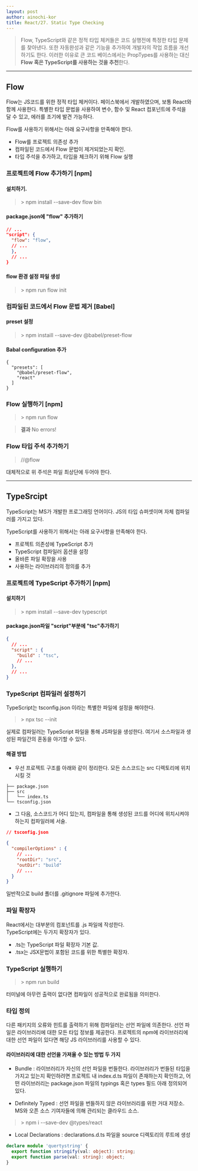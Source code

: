 ```yaml
---
layout: post
author: ainochi-kor
title: React/27. Static Type Checking
---
```


> Flow, TypeScript와 같은 정적 타입 체커들은 코드 실행전에 특정한 타입 문제를 찾아낸다. 또한 자동완성과 같은 기능을 추가하여 개발자의 작업 흐름을 개선하기도 한다. 이러한 이유로 큰 코드 베이스에서는 PropTypes를 사용하는 대신 **Flow 혹은 TypeScript를 사용하는 것을 추천**한다.

---

## Flow 

Flow는 JS코드를 위한 정적 타입 체커이다. 페이스북에서 개발하였으며, 보통 React와 함께 사용한다. 특별한 타입 문법을 사용하여 변수, 함수 및 React 컴포넌트에 주석을 달 수 있고, 에러를 조기에 발견 가능하다.  
  
Flow를 사용하기 위해서는 아래 요구사항을 만족해야 한다.

- Flow를 프로젝트 의존성 추가
- 컴파일된 코드에서 Flow 문법이 제거되었는지 확인.
- 타입 주석을 추가하고, 타입을 체크하기 위해 Flow 실행

### 프로젝트에 Flow 추가하기 [npm]

#### 설치하기.
> \> npm  install --save-dev flow bin

#### package.json에 "flow" 추가하기 

``` json
// ...
"script": {
  "flow": "flow",
  // ...
  },
  // ...
}
```

#### flow 환경 설정 파일 생성

> \> npm run flow init


### 컴파일된 코드에서 Flow 문법 제거 [Babel]

#### preset 설정

> \> npm instaill --save-dev @babel/preset-flow

#### Babal configuration 추가

``` babelrc
{
  "presets": [
    "@babel/preset-flow",
    "react"
  ]
}
```

### Flow 실행하기 [npm]

> \> npm run flow


> **결과**
> No errors!

### Flow 타입 주석 추가하기

> //@flow 

대체적으로 위 주석은 파일 최상단에 두어야 한다. 

---

## TypeSrcipt

TypeScript는 MS가 개발한 프로그래밍 언어이다. JS의 타입 슈퍼셋이며 자체 컴파일러를 가지고 있다.  
  
TypeScript를 사용하기 위해서는 아래 요구사항을 만족해야 한다.

- 프로젝트 의존성에 TypeScript 추가
- TypeScript 컴파일러 옵션을 설정
- 올바른 파일 확장을 사용
- 사용하는 라이브러리의 정의를 추가

### 프로젝트에 TypeScript 추가하기 [npm]

#### 설치하기

> \> npm install --save-dev typescript

#### package.json파일 "script"부분에 "tsc"추가하기

``` json
{
  // ...
  "script" : {
    "build" : "tsc",
    // ...
  },
  // ...
}
```

### TypeScript 컴파일러 설정하기

TypeScript는 tsconfig.json 이라는 특별한 파일에 설정을 해야한다.

> \> npx tsc --init

실제로 컴파일러는 TypeScript 파일을 통해 JS파일을 생성한다. 여기서 소스파일과 생성된 파일간의 혼동을 야기할 수 있다.  
  
#### 해결 방법
- 우선 프로젝트 구조를 아래와 같이 정리한다. 모든 소스코드는 src 디렉토리에 위치시킬 것

``` 
├── package.json
├── src
│   └── index.ts
└── tsconfig.json
```

- 그 다음, 소스코드가 어디 있는지, 컴파일을 통해 생성된 코드를 어디에 위치시켜야 하는지 컴파일러에 서술.

``` json
// tsconfig.json 

{
  "compilerOptions" : {
    // ...
    "rootDir": "src",
    "outDir": "build"
    // ...
  }
}
```

일반적으로 build 폴더를 .gitignore 파일에 추가한다.

### 파일 확장자

React에서는 대부분의 컴포넌트를 .js 파일에 작성한다.  
TypeScript에는 두가지 확장자가 있다.  
  
- .ts는 TypeScript 파일 확장자 기본 값.
- .tsx는 JSX문법이 포함된 코드를 위한 특별한 확장자.

### TypeScript 실행하기

> \> npm run build 

터미널에 아무런 출력이 없다면 컴파일이 성공적으로 완료됨을 의미한다.

### 타입 정의

다른 패키지의 오류와 힌트를 출력하기 위해 컴파일러는 선언 파일에 의존한다. 선언 파일은 라이브러리에 대한 모든 타입 정보를 제공한다. 프로젝트의 npm에 라이브러리에 대한 선언 파일이 있다면 해당 JS 라이브러리를 사용할 수 있다.  
  
#### 라이브러리에 대한 선언을 가져올 수 있는 방법 두 가지

- Bundle : 라이브러리가 자신의 선언 파일을 번들한다. 라이브러리가 번들된 타입을 가지고 있는지 확인하려면 프로젝트 내 index.d.ts 파일이 존재하는지 확인하고, 어떤 라이브러리는 package.json 파일의 typings 혹은 types 필드 아래 정의되어 있다.

- Definitely Typed : 선언 파일을 번들하지 않은 라이브러리를 위한 거대 저장소. MS와 오픈 소스 기여자들에 의해 관리되는 클라우드 소스.

> \> npm i --save-dev @types/react

- Local Declarations : declarations.d.ts 파일을 source 디렉토리의 루트에 생성

``` ts
declare module 'quertystring' {
  export function stringify(val: object): string;
  export function parse(val: string): object;
}
```
